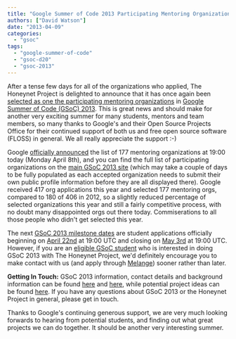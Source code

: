 ```yaml
---
title: "Google Summer of Code 2013 Participating Mentoring Organizations Announced"
authors: ["David Watson"]
date: "2013-04-09"
categories: 
  - "gsoc"
tags: 
  - "google-summer-of-code"
  - "gsoc-d20"
  - "gsoc-2013"
---
```


After a tense few days for all of the organizations who applied, The Honeynet Project is delighted to announce that it has once again been [selected as one the participating mentoring organizations](https://www.google-melange.com/gsoc/org/google/gsoc2013/honeynet) in [Google Summer of Code (GSoC) 2013](http://www.google-melange.com/gsoc/homepage/google/gsoc2013). This is great news and should make for another very exciting summer for many students, mentors and team members, so many thanks to Google's and their Open Source Projects Office for their continued support of both us and free open source software (FLOSS) in general. We all really appreciate the support :-)  
  
Google [officially announced](http://google-opensource.blogspot.com/2013/04/mentoring-organizations-for-google.html) the list of 177 mentoring organizations at 19:00 today (Monday April 8th), and you can find the full list of participating organizations on the [main GSoC 2013 site](https://www.google-melange.com/gsoc/org/google/gsoc2013) (which may take a couple of days to be fully populated as each accepted organization needs to submit their own public profile information before they are all displayed there). Google received 417 org applications this year and selected 177 mentoring orgs, compared to 180 of 406 in 2012, so a slightly reduced percentage of selected organizations this year and still a fairly competitive process, with no doubt many disappointed orgs out there today. Commiserations to all those people who didn't get selected this year.  
  
The next [GSoC 2013 milestone dates](https://www.google-melange.com/gsoc/events/google/gsoc2013) are student applications officially beginning on [April 22nd](https://www.google-melange.com/gsoc/events/google/gsoc2013) at 19:00 UTC and closing on [May 3rd](https://www.google-melange.com/gsoc/events/google/gsoc2013) at 19:00 UTC. However, if you are an [eligible GSoC student](https://google-melange.appspot.com/gsoc/document/show/gsoc_program/google/gsoc2013/help_page#1._Are_there_any_age_restrictions_on) who is interested in doing GSoC 2013 with The Honeynet Project, we'd definitely encourage you to make contact with us (and apply through [Melange](https://www.google-melange.com/gsoc/homepage/google/gsoc2013)) sooner rather than later.  
  
**Getting In Touch:** GSoC 2013 information, contact details and background information can be found [here](/gsoc) and [here](https://www.google-melange.com/gsoc/org/google/gsoc2013/honeynet), while potential project ideas can be found [here](/gsoc/ideas). If you have any questions about GSoC 2013 or the Honeynet Project in general, please get in touch.  
  
Thanks to Google's continuing generous support, we are very much looking forwards to hearing from potential students, and finding out what great projects we can do together. It should be another very interesting summer.
